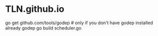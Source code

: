 # TLN.github.io
go get github.com/tools/godep # only if you don't have godep installed already
godep go build scheduler.go
